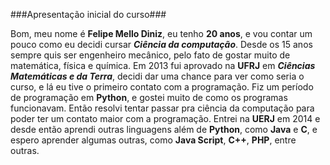 ###Apresentação inicial do curso###

Bom, meu nome é **Felipe Mello Diniz**, eu tenho **20 anos**, e vou contar um pouco como eu decidi cursar ***Ciência da computação***.
Desde os 15 anos sempre quis ser engenheiro mecânico, pelo fato de gostar muito de matemática, física e química. Em 2013 fui aprovado na **UFRJ** em ***Ciências Matemáticas e da Terra***, decidi dar uma chance para ver como seria o curso, e lá eu tive o primeiro contato com a programação. Fiz um período de programação em **Python**, e gostei muito de como os programas funcionavam. 
Então resolvi tentar passar pra ciência da computação para poder ter um contato maior com a programação. Entrei na **UERJ** em 2014 e desde então aprendi outras linguagens além de **Python**, como **Java** e **C**, e espero aprender algumas outras, como **Java Script**, **C++**, **PHP**, entre outras. 

